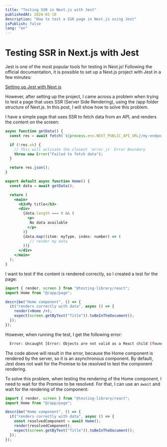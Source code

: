 ```yaml
---
title: "Testing SSR in Next.js with Jest"
publishedAt: 2024-02-18
description: "How to test a SSR page in Next.js using Jest"
isPublish: false
lang: "en"
---
```


# Testing SSR in Next.js with Jest

Jest is one of the most popular tools for testing in Next.js! Following the official documentation, it is possible to set up a Next.js project with Jest in a few minutes:

[Setting up Jest with Next.js](https://nextjs.org/docs/app/building-your-application/testing/jest)

However, after setting up the project, I came across a problem when trying to test a page that uses SSR (Server Side Rendering), using the /app folder structure of Next.js. In this post, I will show how to solve this problem.

I have a simple page that uses SSR to fetch data from an API, and renders the content on the screen:

```jsx
async function getData() {
  const res = await fetch(`${process.env.NEXT_PUBLIC_API_URL}/my-endpoint`);

  if (!res.ok) {
    // This will activate the closest `error.js` Error Boundary
    throw new Error("Failed to fetch data");
  }

  return res.json();
}

export default async function Home() {
  const data = await getData();

  return (
    <main>
      <h3>My title</h3>
      <div>
        {data.length === 0 && (
          <p>
           No data available
          </p>
        )}
        {data.map((item: myType, index: number) => (
           // render my data
        ))}
      </div>
    </main>
  );
}
```

I want to test if the content is rendered correctly, so I created a test for the page:

```jsx
import { render, screen } from "@testing-library/react";
import Home from "@/app/page";

describe("Home component", () => {
  it("renders correctly with data", async () => {
    render(<Home />);
    expect(screen.getByText("Title")).toBeInTheDocument();
  });
});
```

However, when running the test, I get the following error:

```bash
  Error: Uncaught [Error: Objects are not valid as a React child (found: [object Promise]). If you meant to render a collection of children, use an array instead.]
```

The code above will result in the error, because the Home component is rendered by the server, so it is an asynchronous component. By default, Jest does not wait for the Promise to be resolved to test the component rendering.

To solve this problem, when testing the rendering of the Home component, I need to wait for the Promise to be resolved. For that, I can use an `await` and wait for the rendering of the component:

```jsx
import { render, screen } from "@testing-library/react";
import Home from "@/app/page";

describe("Home component", () => {
  it("renders correctly with data", async () => {
    const resolvedComponent = await Home();
    render(resolvedComponent);
    expect(screen.getByText("Title")).toBeInTheDocument();
  });
});
```
